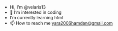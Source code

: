 -  Hi, I’m @velaris13
- 👀 I’m interested in coding
- I’m currently learning html
- 📫 How to reach me yara2006hamdan@gmail.com

<!---
velaris13/velaris13 is a ✨ special ✨ repository because its `README.md` (this file) appears on your GitHub profile.
You can click the Preview link to take a look at your changes.
--->
